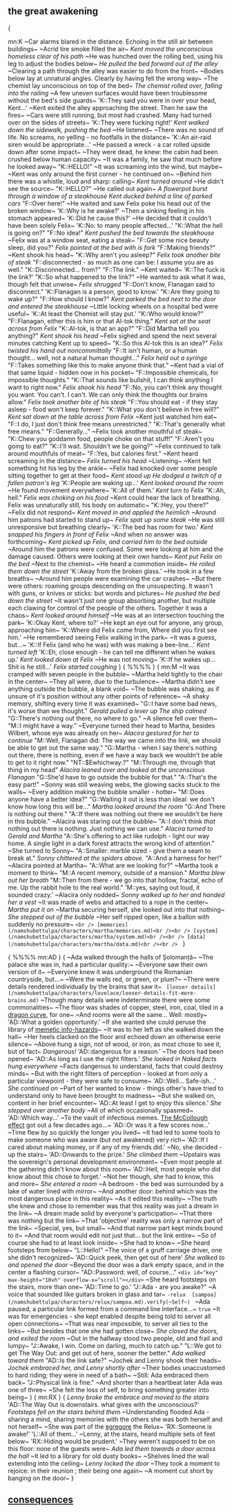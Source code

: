 ## the great awakening

{

mn:K
~Car alarms blared in the distance. 
Echoing in the still air between buildings~
~Acrid tire smoke filled the air~
*Kent moved the unconscious homeless clear of his path*
~He was hunched over the rolling bed, using his leg to adjust the bodies below~
*He pulled the bed forward out of the alley*
~Clearing a path through the alley was easier to do from the front~
~Bodies below lay at unnatural angles.
Clearly by having fell the wrong way~
~The chemist lay unconscious on top of the bed~
*The chemist rolled over, falling into the railing*
~A few uneven surfaces would have been troublesome without the bed's side guards~
'K::They said you were in over your head, Kent...'
~Kent exited the alley approaching the street. 
Then he saw the fires~
~Cars were still running, but most had crashed.
Many had turned over on the sides of streets~
'K::They were fucking right!'
*Kent walked down the sidewalk, pushing the bed*
~He listened~
~There was no sound of life.
No screams, no yelling - no footfalls in the distance~
'K::An air-raid siren would be appropriate...'
~He passed a wreck - a car rolled upside down after some impact~
~They were dead, he knew: the cabin had been crushed below human capacity~
~It was a family, he saw that much before he looked away~
"K::HELLO!"
~It was screaming into the wind, but maybe~
~Kent was only around the first corner - he continued on~
~Behind him there was a whistle, loud and sharp: calling~
*Kent turned around*
~He didn't see the source~
"K::HELLO?"
~He called out again~
*A flowerpot burst through a window of a steakhouse*
*Kent ducked behind a line of parked cars*
"F::Over here!"
~He waited and saw Felix poke his head out of the broken window~
'K::Why is he awake?'
~Then a sinking feeling in his stomach appeared~
'K::Did he cause this?'
~He decided that it couldn't have been solely Felix~
'K::No: to many people affected...'
"K::What the hell is going on?"
"F::No idea!"
*Kent pushed the bed towards the steakhouse*
~Felix was at a window seat, eating a steak~
"F::Get some nice beauty sleep, did you?"
*Felix pointed at the bed with is fork*
"F::Making friends?"
~Kent shook his head~
"K::Why aren't you asleep?"
*Felix took another bite of steak*
"F::disconnected - as much as one can be: I assume you are as well."
"K::Disconnected... from?"
"F::The link."
~Kent waited~
'K::The fuck is the link?'
"K::So what happened to the link?"
~He wanted to ask what it was, though felt that unwise~
*Felix shrugged*
"F::Don't know, Flanagan said to disconnect."
'K::Flanagan is a person, good to know.'
"K::Are they going to wake up?"
"F::How should I know?"
*Kent parked the bed next to the door and entered the steakhouse*
~Little locking wheels on a hospital bed were useful~
'K::At least the Chemist will stay put.'
"K::Who would know?"
"F::Flanagan, either this is him or that Al-tok thing."
*Kent sat at the seat across from Felix*
"K::Al-tok, is that an app?"
"F::Did Martha tell you anything?"
*Kent shook his head*
~Felix sighed and spend the next several minutes catching Kent up to speed~
"K::So this Al-tok this is an idea?"
*Felix twisted his hand out noncommittally*
"F::It isn't human, or a human thought... well, not a natural human thought..."
*Felix held out a syringe*
"F::Takes something like this to make anyone think that."
~Kent had a vial of that same liquid - hidden now in his pocket~
"F::Impossible chemicals, for impossible thoughts."
"K::That sounds like bullshit, I can think anything I want to right now."
*Felix shook his head*
"F::No, you can't think any thought you want.
You can't. 
I can't. 
We can only think the thoughts our brains allow."
*Felix took another bite of his steak*
"F::You should eat - if they stay asleep - food won't keep forever."
"K::What you don't believe in free will?"
*Kent sat down at the table across from Felix*
~Kent just watched him eat~
"F::I do, I just don't think free means unrestricted."
"K::That's generally what free means."
"F::Generally..."
~Felix took another mouthful of steak~
"K::Chew you goddamn food, people choke on that stuff!"
"F::Aren't you going to eat?"
"K::I'll wait.
Shouldn't we be going?"
~Felix continued to talk around mouthfuls of meat~
"F::Yes, but calories first."
~Kent heard screaming in the distance~
*Felix turned his head*
~Listening~
~Kent felt something hit his leg by the ankle~
~Felix had knocked over some people sitting together to get at their food~
*Kent stood up*
*He dodged a twitch of a fallen patron's leg*
'K::People are waking up...'
*Kent looked around the room*
~He found movement everywhere~
'K::All of them.'
*Kent turn to Felix*
"K::Ah, hell."
*Felix was choking on his food*
~Kent could hear the lack of breathing. 
Felix was unnaturally still, his body on automatic~
"K::Hey, you there?"
~Felix did not respond~
*Kent moved in and applied the heimlich*
~Around him patrons had started to stand up~
*Felix spat up some steak*
~He was still unresponsive but breathing clearly~
'K::The bed has room for two.'
*Kent snapped his fingers in front of Felix*
~And when no answer was forthcoming~ 
*Kent picked up Felix, and carried him to the bed outside*
~Around him the patrons were confused. 
Some were looking at him and the damage caused.
Others were looking at their own hands~
*Kent put Felix on the bed*
~Next to the chemist~
~He heard a commotion inside~
*He rolled them down the street*
'K::Away from the broken glass.'
~He took in a few breaths~
~Around him people were examining the car crashes~
~But there were others: roaming groups descending on the unsuspecting.
It wasn't with guns, or knives or sticks: but words and pictures~
*He pushed the bed down the street*
~It wasn't just one group absorbing another, but multiple each clawing for control of the people of the others. 
Together it was a chaos~
*Kent looked around himself*
~He was at an intersection touching the park~
'K::Okay Kent, where to?'
~He kept an eye out for anyone, any group, approaching him~
'K::Where did Felix come from, Where did you first see him.'
~He remembered seeing Felix walking in the park~
~It was a guess, but...~ 
'K::If Felix (and who he was) with was making a bee-line...'
*Kent turned left*
'K::Eh, close enough - he can tell me different when he wakes up.'
*Kent looked down at Felix*
~He was not moving~
'K::If he wakes up... 
Shit is he still...'
*Felix started coughing*
}
{
%%%%
}
{
mn:M
~It was cramped with seven people in the bubble~
~Martha held tightly to the chair in the center~
~They all were, due to the turbulence~
~Martha didn't see anything outside the bubble, a blank void~
~The bubble was shaking, as if unsure of it's position without any other points of reference~
~A shaky memory, shifting every time it was examined~
"G::I have some bad news, it's worse than we thought."
*Gerald pulled a lever up*
*The ship calmed*
"G::There's nothing out there, no where to go."
~A silence fell over them~
"M::I might have a way."
~Everyone turned their head to Martha, besides Wilbert, whose eye was already on her~
*Alacira gestured for her to continue*
"M::Well, Flanagan did: The way we came into the link, we should be able to get out the same way."
"G::Martha - when I say there's nothing out there, there is nothing, even if we have a way back we wouldn't be able to get to it right now."
"NT::$Ewhichway:?"
"M::Through me, through that thing in my head"
*Alacira leaned over and looked at the unconscious Flanagan*
"G::She'd have to go outside the bubble for that."
"A::That's the easy part!"
~Sonny was still weaving webs, the glowing sacks stuck to the walls~
~Every addition making the bubble smaller - hotter~
"M::Does anyone have a better idea?"
"G::Waiting it out is less than ideal: we don't know how long this will be..."
*Martha looked around the room*
"G::And There is nothing out there."
"A::If there was nothing out there we wouldn't be here in this bubble."
~Alacira was staring out the bubble~
"A::I don't think <i>that</i> nothing out there is nothing.
Just nothing we can use."
*Alacira turned to Gerald and Martha*
"A::She's offering to act like rudolph - light our way home.
A single light in a dark forest attracts the wrong kind of attention."
~She turned to Sonny~
"A::Smaller: marble sized - give them a seam to break at."
*Sonny chittered at the spiders above.*
"A::And a harness for her!"
~Alacira pointed at Martha~
"A::What are we looking for?"
~Martha took a moment to think~
"M::A recent memory, outside of a mansion."
*Martha blew out her breath*
"M::Then from there - we go into that hollow, fractal, echo of me.
Up the rabbit hole to the real world."
'M::yes, saying out loud, it sounded crazy.'
~Alacira only nodded~
*Sonny walked up to her and handed her a vest*
~It was made of webs and attached to a rope in the center~
*Martha put it on*
~Martha securing herself, she looked out into that nothing~
*She stepped out of the bubble*
~Her self ripped open, like a ballon with suddenly no pressure~
`<br />
[memories](/namshubettulpa/characters/martha/memories.md)<br /><br />
[system](/namshubettulpa/characters/martha/system.md)<br /><br />
[data](/namshubettulpa/characters/martha/data.md)<br /><br />
`
}

{
%%%%
mn:AD
}
{
~Ada walked through the halls of Șolomanță~
~The palace she was in, had a particular quality:~
~Everyone saw their own version of it~
~Everyone knew it was underground the Romanian countryside, but...~
~Were the walls red, or green, or plum?~
~There were details rendered individually by the brains that saw it~
`
[looser details](/namshubettulpa/characters/lovelace/looser-details-fit-more-brains.md)`
~Though many details were indeterminate there were some commonalities~
~The floor was shades of copper, steel, iron, coal, tiled in a  [dragon curve](/namshubettulpa/world/dragon-curve.md), for one~
~And rooms were all the same... 
Well: mostly~
'AD::What a golden opportunity.'
~If she wanted she could peruse the library of  [memetic info-hazards](/namshubettulpa/world/memetic-info-hazard.md)~
~It was to her left as she walked down the hall~
~Her heels clacked on the floor and echoed down an otherwise eerie silence~
~Above hung a sign, not of wood, or iron, as most chose to see it, but of fact~
*Dangerous!*
'AD::dangerous for a reason.'
~The doors had been opened~
'AD::As long as I use the right filters.'
*She looked in*
*Naked facts hung everywhere*
~Facts dangerous to understand, facts that could destroy minds~
~But with the right filters of perception - looked at from only a particular viewpoint - they were safe to consume~
'AD::Well... 
Safe-ish...'
*She continued on*
~Part of her wanted to know - things other's have tried to understand only to have been brought to madness~
~But she walked on, content in her brief encounter~
'AD::At least I get to enjoy this silence.'
*She stepped over another body*
~All of which occasionally spasmed~
'AD::Which way...'
~To the vault of infectious memes. 
[The McCollough effect](/namshubettulpa/world/the-mccollough-effect.md) got out a few decades ago...~
'AD::Or was it a few scores now...'
~Time flew by so quickly the longer you lived~
~It had led to some tools to make someone who was aware (but not awakened) very rich~
'AD::If I cared about making money, or if any of my friends did.'
~No, she decided - up the stairs~
'AD::Onwards to the prize.'
*She climbed them*
~Upstairs was the sovereign's personal development environment~
~Even most people at the gathering didn't know about this room~
'AD::Hell, most people who did know about this chose to forget.'
~Not her though, she had to know, this and more~
*She entered a room*
~A bedroom - the bed was surrounded by a lake of water lined with mirror~
~And another door: behind which was the most dangerous place in this reality~
~As it edited this reality~
~The truth she knew and chose to remember was that this reality was just a dream in the link~
~A dream made solid by everyone's participation~
~That there was nothing but the link~
~That 'objective' reality was only a narrow part of the link~
~Special, yes, but small~
~And that narrow part kept minds bound to it~
~And that room would edit not just that... but the link entire~
~So of course she had to at least look inside~
~She had to know~
~She heard footsteps from below~
"L::Hello!"
~The voice of a gruff carriage driver, one she didn't recognized~
'AD::Quick peek, then get out of here'
*She walked to and opened the door*
~Beyond the door was a dark empty space, and in the center a flashing cursor~
"AD::Password: well, of course..."
`<div id="key" max-height="10vh" overflow-x="scroll"></div>`
~She heard footsteps on the stairs, more than one~
'AD::Time to go.'
"J::Ada - are you awake?"
~A voice that sounded like guitars broken in glass and tar~
`
 -relux  [sampoa](/namshubettulpa/characters/relux/sampoa.md).verify(~Self~) 
`
~Ada paused, a particular link formed  from a command line interface...~
`true`
~It was for emergencies - she kept enabled despite being told to server all open connections~
~That was near impossible, to server all ties to the links~
~But besides that one she had gotten close~
*She closed the doors, and exited the room*
~Out in the hallway stood two people, old and frail and lumpy~
"J::Awake, I win. 
Come on darling, much to catch up."
"L::We got to get The Way Out: and get out of here, sooner the better."
*Ada walked toward them*
"AD::Is the link safe?"
~Jochek and Lenny shook their heads~
*Jochek embraced her, and Lenny shortly after*
~Their bodies unaccustomed to hard riding; they were in need of a bath~
~Still: Ada embraced them back~
"J::Physical link is fine."
~And shorter than a heartbeat later Ada was one of three~
~She felt the loss of self, to bring something greater into being~
}
{
mn:RX
}
{
*Lenny broke the embrace and moved to the stairs*
'AD::The Way Out is downstairs. 
what gives with the unconscious?'
*Footsteps fell on the stairs behind them*
~Understanding flooded Ada - sharing a mind, sharing memories with the others she was both herself and not herself~
~She was part of the  [egregore](/namshubettulap/world/egregore.md)  the Relux~
'RX::Someone is awake!'
'L::All of them...'
~Lenny, at the stairs, heard multiple sets of feet below~
'RX::Hiding would be prudent.'
~They weren't supposed to be on this floor: none of the guests were~
*Ada led them towards a door across the hall*
~It led to a library for old dusty books~
~Shelves lined the wall extending into the ceiling~
*Lenny locked the door*
~They took a moment to rejoice: in their reunion ; their being one again~
~A moment cut short by banging on the door~
}

## [consequences](consequences.md)

<script src="/namshubettulpa/code/great-awakening-terminal.js"></script>
